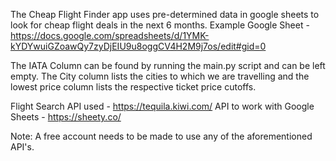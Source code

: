 The Cheap Flight Finder app uses pre-determined data in google sheets to look for cheap flight deals in the next 6 months.
Example Google Sheet - https://docs.google.com/spreadsheets/d/1YMK-kYDYwuiGZoawQy7zyDjEIU9u8oggCV4H2M9j7os/edit#gid=0

The IATA Column can be found by running the main.py script and can be left empty. The City column lists the cities to which we are travelling and the lowest price column lists the respective ticket price cutoffs.

Flight Search API used - https://tequila.kiwi.com/
API to work with Google Sheets - https://sheety.co/

Note: A free account needs to be made to use any of the aforementioned API's.

